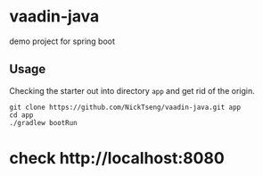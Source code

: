 # vaadin-java
demo project for spring boot


Usage
-----

Checking the starter out into directory ``app`` and get rid of the origin.

    git clone https://github.com/NickTseng/vaadin-java.git app
    cd app
    ./gradlew bootRun

# check http://localhost:8080

